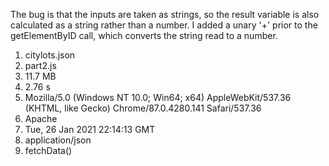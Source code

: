 The bug is that the inputs are taken as strings, so the result variable is also calculated as a string rather than a number. 
I added a unary '+' prior to the getElementByID call, which converts the string read to a number. 

1. citylots.json
2. part2.js
3. 11.7 MB
4. 2.76 s
5. Mozilla/5.0 (Windows NT 10.0; Win64; x64) AppleWebKit/537.36 (KHTML, like Gecko) Chrome/87.0.4280.141 Safari/537.36
6. Apache
7. Tue, 26 Jan 2021 22:14:13 GMT
8. application/json
9. fetchData()

